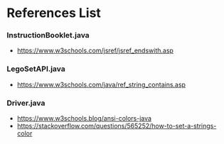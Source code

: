 # References List

### InstructionBooklet.java
- https://www.w3schools.com/jsref/jsref_endswith.asp

### LegoSetAPI.java
- https://www.w3schools.com/java/ref_string_contains.asp

### Driver.java
- https://www.w3schools.blog/ansi-colors-java
- https://stackoverflow.com/questions/565252/how-to-set-a-strings-color

